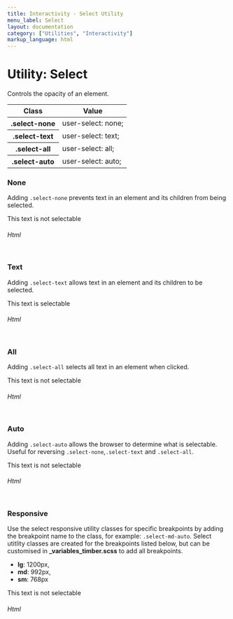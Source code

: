 ```yaml
---
title: Interactivity - Select Utility
menu_label: Select
layout: documentation
category: ["Utilities", "Interactivity"]
markup_language: html
---
```


<div class="section-block">
  <div class="row pt-40 pt-md-40">
    <div class="col w-9/12 w-md-full order-2 content-inner">
      <h1 class="font-light">Utility: Select</h1>
      <p>Controls the opacity of an element.</p>
      <!-- Classes -->
      <div class="table-scrollable">
        <table class="table size-md rounded bg-white">
          <thead>
            <tr>
              <th> Class </th>
              <th> Value </th>
            </tr>
          </thead>
          <tbody class="font-mono">
            <tr>
              <th class="color-indigo">.select-none</th>
              <td> user-select: none; </td>
            </tr>
            <tr>
              <th class="color-indigo">.select-text</th>
              <td> user-select: text; </td>
            </tr>
            <tr>
              <th class="color-indigo">.select-all</th>
              <td> user-select: all; </td>
            </tr>
            <tr>
              <th class="color-indigo">.select-auto</th>
              <td> user-select: auto; </td>
            </tr>
          </tbody>
        </table>
      </div>
      <!-- Classes End -->
      <!-- Demo Block -->
      <div class="demo-block mt-80">
        <h3 class="font-light">None</h3>
        <p>Adding <code class="color-indigo font-bold">.select-none</code> prevents text in an element and its children from being selected.</p>
        <div class="p-30 center rounded bg-grey-ultralight">
          <div class="select-none py-10 px-20 inline-block bg-grey-darkest color-white">This text is not selectable</div>
        </div>
      </div>
      <!-- Demo Block End -->
      <!-- code -->
      <h6 class="uppercase">Html</h6>
      <div class="rounded p-20 overflow-y-scroll mb-0 bg-gradient-grey-ultralight border-l border-4 border-solid border-indigo">
        <pre class="m-0 language-html"><code class="inline-block scrolling-touch"><!--<div class="select-none py-10 px-20 inline-block bg-grey-darkest color-white">This text is not selectable</div>
--></code></pre>
      </div>
      <!-- code -->
      <!-- Demo Block -->
      <div class="demo-block mt-80">
        <h3 class="font-light">Text</h3>
        <p>Adding <code class="color-indigo font-bold">.select-text</code> allows text in an element and its children to be selected.</p>
        <div class="p-30 center rounded bg-grey-ultralight">
          <div class="select-text py-10 px-20 inline-block bg-grey-darkest color-white">This text is selectable</div>
        </div>
      </div>
      <!-- Demo Block End -->
      <!-- code -->
      <h6 class="uppercase">Html</h6>
      <div class="rounded p-20 overflow-y-scroll mb-0 bg-gradient-grey-ultralight border-l border-4 border-solid border-indigo">
        <pre class="m-0 language-html"><code class="inline-block scrolling-touch"><!--<div class="select-text py-10 px-20 inline-block bg-grey-darkest color-white">This text is selectable</div>
--></code></pre>
      </div>
      <!-- code -->
      <!-- Demo Block -->
      <div class="demo-block mt-80">
        <h3 class="font-light">All</h3>
        <p>Adding <code class="color-indigo font-bold">.select-all</code> selects all text in an element when clicked.</p>
        <div class="p-30 center rounded bg-grey-ultralight">
          <div class="select-all py-10 px-20 inline-block bg-grey-darkest color-white">This text is not selectable</div>
        </div>
      </div>
      <!-- Demo Block End -->
      <!-- code -->
      <h6 class="uppercase">Html</h6>
      <div class="rounded p-20 overflow-y-scroll mb-0 bg-gradient-grey-ultralight border-l border-4 border-solid border-indigo">
        <pre class="m-0 language-html"><code class="inline-block scrolling-touch"><!--<div class="select-all py-10 px-20 inline-block bg-grey-darkest color-white">This text is not selectable</div>
--></code></pre>
      </div>
      <!-- code -->
      <!-- Demo Block -->
      <div class="demo-block mt-80">
        <h3 class="font-light">Auto</h3>
        <p>Adding <code class="color-indigo font-bold">.select-auto</code> allows the browser to determine what is selectable. Useful for reversing <code class="color-indigo font-bold">.select-none</code>,<code class="color-indigo font-bold">.select-text</code> and <code class="color-indigo font-bold">.select-all</code>.</p>
        <div class="p-30 center rounded bg-grey-ultralight">
          <div class="select-auto py-10 px-20 inline-block bg-grey-darkest color-white">This text is not selectable</div>
        </div>
      </div>
      <!-- Demo Block End -->
      <!-- code -->
      <h6 class="uppercase">Html</h6>
      <div class="rounded p-20 overflow-y-scroll mb-0 bg-gradient-grey-ultralight border-l border-4 border-solid border-indigo">
        <pre class="m-0 language-html"><code class="inline-block scrolling-touch"><!--<div class="select-auto py-10 px-20 inline-block bg-grey-darkest color-white">This text is not selectable</div>
--></code></pre>
      </div>
      <!-- code -->
      <!-- Demo Block -->
      <div class="demo-block mt-80">
        <h3 class="font-light">Responsive</h3>
        <p>Use the select responsive utility classes for specific breakpoints by adding the breakpoint name to the class, for example: <code class="color-indigo font-bold">.select-md-auto</code>. Select utitlity classes are created for the breakpoints listed below, but can be customised in <strong>_variables_timber.scss</strong> to add all breakpoints.</p>
        <ul class="list-none">
          <li><strong>lg</strong>: 1200px,</li>
          <li><strong>md</strong>: 992px,</li>
          <li><strong>sm</strong>: 768px</li>
        </ul>
        <div class="p-30 center rounded bg-grey-ultralight">
          <div class="select-none select-lg-text select-md-all select-sm-auto py-10 px-20 inline-block bg-grey-darkest color-white">This text is not selectable</div>
        </div>
      </div>
      <!-- Demo Block End -->
      <!-- code -->
      <h6 class="uppercase">Html</h6>
      <div class="rounded p-20 overflow-y-scroll mb-0 bg-gradient-grey-ultralight border-l border-4 border-solid border-indigo">
        <pre class="m-0 language-html"><code class="inline-block scrolling-touch"><!--<div class="select-none select-lg-text select-md-all select-sm-auto py-10 px-20 inline-block bg-grey-darkest color-white">This text is not selectable</div>
--></code></pre>
      </div>
      <!-- code -->
    </div>
    <!-- Content Inner End -->
		<!-- {{ sidebar }} -->
  </div>
</div>
